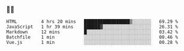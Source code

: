 ### 👨‍💻

<!--START_SECTION:waka-->
```text
HTML         4 hrs 20 mins   █████████████████▒░░░░░░░   69.29 % 
JavaScript   1 hr 39 mins    ██████▓░░░░░░░░░░░░░░░░░░   26.31 % 
Markdown     12 mins         █░░░░░░░░░░░░░░░░░░░░░░░░   03.42 % 
Batchfile    1 min           ░░░░░░░░░░░░░░░░░░░░░░░░░   00.46 % 
Vue.js       1 min           ░░░░░░░░░░░░░░░░░░░░░░░░░   00.28 % 
```
<!--END_SECTION:waka-->
